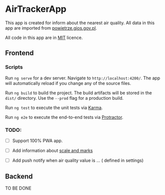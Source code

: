 # AirTrackerApp

This app is created for inform about the nearest air quality.
All data in this app are imported from [powietrze.gios.gov.pl](https://www.powietrze.gios.gov.pl).

All code in this app are in [MIT](LICENSE) licence.


## Frontend

### Scripts
Run `ng serve` for a dev server. Navigate to `http://localhost:4200/`. The app will automatically reload if you change any of the source files.

Run `ng build` to build the project. The build artifacts will be stored in the `dist/` directory. Use the `--prod` flag for a production build.

Run `ng test` to execute the unit tests via [Karma](https://karma-runner.github.io).

Run `ng e2e` to execute the end-to-end tests via [Protractor](http://www.protractortest.org/).

### TODO:
- [ ] Support 100% PWA app.
- [ ] Add information about [scale and marks](https://powietrze.gios.gov.pl/pjp/content/health_informations)
- [ ] Add push notify when air quality value is ... ( defined in settings)


## Backend
TO BE DONE


